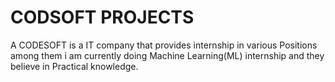# CODSOFT PROJECTS
A CODESOFT is a IT company that provides internship in various Positions among them i am currently doing Machine Learning(ML) internship and they believe in Practical knowledge.
